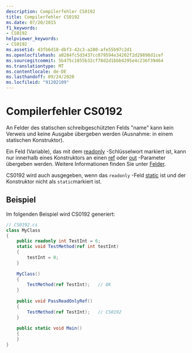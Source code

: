 ```yaml
---
description: Compilerfehler CS0192
title: Compilerfehler CS0192
ms.date: 07/20/2015
f1_keywords:
- CS0192
helpviewer_keywords:
- CS0192
ms.assetid: d3fb6d18-dbf3-42c3-a280-afe55b97c2d1
ms.openlocfilehash: a0284fc5d3437cc079594e34202f2d29898d1cef
ms.sourcegitcommit: 5b475c1855b32cf78d2d1bbb4295e4c236f39464
ms.translationtype: MT
ms.contentlocale: de-DE
ms.lasthandoff: 09/24/2020
ms.locfileid: "91202109"
---
```

# <a name="compiler-error-cs0192"></a>Compilerfehler CS0192

An Felder des statischen schreibgeschützten Felds "name" kann kein Verweis und keine Ausgabe übergeben werden (Ausnahme: in einem statischen Konstruktor).  
  
 Ein Feld (Variable), das mit dem [readonly](../language-reference/keywords/readonly.md) -Schlüsselwort markiert ist, kann nur innerhalb eines Konstruktors an einen [ref](../language-reference/keywords/ref.md) oder [out](../language-reference/keywords/out-parameter-modifier.md) -Parameter übergeben werden. Weitere Informationen finden Sie unter [Felder](../programming-guide/classes-and-structs/fields.md).  
  
 CS0192 wird auch ausgegeben, wenn das `readonly` -Feld [static](../language-reference/keywords/static.md) ist und der Konstruktor nicht als `static`markiert ist.  
  
## <a name="example"></a>Beispiel  

 Im folgenden Beispiel wird CS0192 generiert:  
  
```csharp
// CS0192.cs  
class MyClass  
{  
    public readonly int TestInt = 6;  
    static void TestMethod(ref int testInt)  
    {  
        testInt = 0;  
    }  
  
    MyClass()  
    {  
        TestMethod(ref TestInt);   // OK  
    }  
  
    public void PassReadOnlyRef()  
    {  
        TestMethod(ref TestInt);   // CS0192  
    }  
  
    public static void Main()  
    {  
    }  
}  
```
